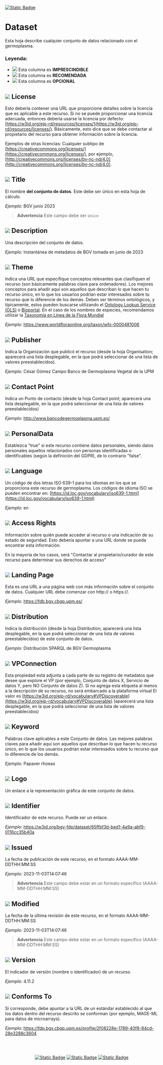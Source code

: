 [![Static Badge](https://img.shields.io/badge/lang-en-blue?style=plastic)](../En%20Documentation/Dataset.md)
# Dataset
Esta hoja describe cualquier conjunto de datos relacionado con el germoplasma.

### Leyenda:
- ![](https://placehold.jp/17/ff0000/000000/20x20.png?text=I) Esta columna es **IMPRESCINDIBLE**
- ![](https://placehold.jp/17/ea9999/000000/20x20.png?text=R) Esta columna es **RECOMENDADA**
- ![](https://placehold.jp/17/ffffff/000000/20x20.png?text=O) Esta columna es **OPCIONAL**


## ![](https://placehold.jp/17/ff0000/000000/20x20.png?text=I) License  
Esto debería contener una URL que proporcione detalles sobre la licencia que es aplicable a este recurso.
Si no se puede proporcionar una licencia adecuada, entonces debería usarse la licencia por defecto:
[https://w3id.org/ejp-rd/resources/licenses/](https://w3id.org/ejp-rd/resources/licenses/). Básicamente, esto dice que se debe contactar al propietario del recurso para obtener información sobre la licencia.

 Ejemplos de otras licencias: 
Cualquier subtipo de [https://creativecommons.org/licenses/](https://creativecommons.org/licenses/),
por ejemplo, [http://creativecommons.org/licenses/by-nc-nd/4.0](http://creativecommons.org/licenses/by-nc-nd/4.0).


## ![](https://placehold.jp/17/ff0000/000000/20x20.png?text=I) Title
El nombre **del conjunto de datos**. Este debe ser único en esta hoja de cálculo.

*Ejemplo:*
BGV junio 2023

> **Advertencia** Este campo debe ser `único`


## ![](https://placehold.jp/17/ff0000/000000/20x20.png?text=I) Description
Una descripción del conjunto de datos.

*Ejemplo:*
Instantánea de metadatos de BGV tomada en junio de 2023



## ![](https://placehold.jp/17/ff0000/000000/20x20.png?text=I) Theme
Indica una URL que especifique conceptos relevantes que clasifiquen el recurso (son básicamente palabras clave para ordenadores). Los mejores conceptos para añadir aquí son aquellos que describan lo que hacen tu recurso único, en lo que los usuarios podrían estar interesados sobre tu recurso que lo diferencie de los demás. Deben ser términos ontológicos, y típicamente, estos pueden buscarse
utilizando el [Ontology Lookup Service (OLS)](https://www.ebi.ac.uk/ols4/index)  o [Bioportal](https://bioportal.bioontology.org/). En el caso de los nombres de especies, recomendamos utilizar la [Taxonomía en Línea de la Flora Mundial](https://www.worldfloraonline.org/search?query=)

*Ejemplo:*
https://www.worldfloraonline.org/taxon/wfo-0000481006



## ![](https://placehold.jp/17/ff0000/000000/20x20.png?text=I) Publisher
Indica la Organización que publicó el recurso (desde la hoja Organisation; aparecerá una lista desplegable, en la que podrá seleccionar de una lista de valores preestablecidos).

*Ejemplo:*
César Gómez Campo Banco de Germoplasma Vegetal de la UPM


## ![](https://placehold.jp/17/ff0000/000000/20x20.png?text=I) Contact Point
Indica un Punto de contacto (desde la hoja Contact point; aparecerá una lista desplegable, en la que podrá seleccionar de una lista de valores preestablecidos)

*Ejemplo:*
http://www.bancodegermoplasma.upm.es/


## ![](https://placehold.jp/17/ff0000/000000/20x20.png?text=I) PersonalData
Establezca "true" si este recurso contiene datos personales, siendo datos personales aquellos relacionados con personas identificadas o identificables (según la definición del GDPR), de lo contrario "false".

## ![](https://placehold.jp/17/ff0000/000000/20x20.png?text=I) Language
Un código de dos letras ISO 639-1 para los idiomas en los que se proporciona este recurso de germoplasma.  Los códigos de idioma ISO se pueden encontrar en:
[https://id.loc.gov/vocabulary/iso639-1.html](https://id.loc.gov/vocabulary/iso639-1.html)

*Ejemplo:*
en





## ![](https://placehold.jp/17/ea9999/000000/20x20.png?text=R) Access Rights
Información sobre quién puede acceder al recurso o una indicación de su estado de seguridad.
Esto debería apuntar a una URL donde se pueda encontrar esta información. 

En la mayoría de los casos, será "Contactar al propietario/curador de este recurso para determinar sus derechos de acceso"


## ![](https://placehold.jp/17/ea9999/000000/20x20.png?text=R) Landing Page
Esta es una URL a una página web con más
información sobre el conjunto de datos. Cualquier URL
debe comenzar con http:// o https://.

*Ejemplo:*
https://fdb.bgv.cbgp.upm.es/

## ![](https://placehold.jp/17/ffffff/000000/20x20.png?text=O) Distribution

Indica la distribución (desde la hoja Distribution; aparecerá una lista desplegable, en la que podrá seleccionar de una lista de valores preestablecidos) de este conjunto de datos.

*Ejemplo:*
Distribución SPARQL de BGV Germoplasma


## ![](https://placehold.jp/17/ffffff/000000/20x20.png?text=O) VPConnection
Esta propiedad está adjunta a cada
parte de su registro de metadatos
que desee que explore el VP
(por ejemplo, Conjunto de datos X, Servicio de datos Y, pero
NO Conjunto de datos Z). Si no agrega
esta etiqueta al menos a la descripción de
su recurso, no será embarcado a la plataforma virtual
El valor es [https://w3id.org/ejp-rd/vocabulary#VPDiscoverable](https://w3id.org/ejp-rd/vocabulary#VPDiscoverable) (aparecerá una lista desplegable, en la que podrá seleccionar de una lista de valores preestablecidos)



## ![](https://placehold.jp/17/ffffff/000000/20x20.png?text=O) Keyword
Palabras clave aplicables a este Conjunto de datos. Las mejores palabras claves para añadir aquí son aquellos que describan lo que hacen tu recurso único, en lo que los usuarios podrían estar interesados sobre tu recurso que lo diferencie de los demás.


*Ejemplo:*
Papaver rhoeas


## ![](https://placehold.jp/17/ffffff/000000/20x20.png?text=O) Logo
Un enlace a la representación gráfica
de este conjunto de datos.



## ![](https://placehold.jp/17/ffffff/000000/20x20.png?text=O) Identifier
Identificador de este recurso. Puede ser
un enlace.

*Ejemplo:*
https://w3id.org/bgv-fdp/dataset/65ffbf3d-bed1-4a9a-abf9-0116cc35b40a



## ![](https://placehold.jp/17/ffffff/000000/20x20.png?text=O) Issued
La fecha de publicación de este recurso, en el formato AAAA-MM-DDTHH:MM:SS


*Ejemplo:*
2023-11-03T14:07:46

> **Advertencia** Este campo debe estar en un formato específico (AAAA-MM-DDTHH:MM:SS)

## ![](https://placehold.jp/17/ffffff/000000/20x20.png?text=O) Modified
La fecha de la última revisión de este recurso, en el formato AAAA-MM-DDTHH:MM:SS


*Ejemplo:*
2023-11-03T14:07:46

> **Advertencia** Este campo debe estar en un formato específico (AAAA-MM-DDTHH:MM:SS)



## ![](https://placehold.jp/17/ffffff/000000/20x20.png?text=O) Version
El indicador de versión (nombre o
identificador) de un recurso.

*Ejemplo:*
4.11.2



## ![](https://placehold.jp/17/ffffff/000000/20x20.png?text=O) Conforms To
Si corresponde, debe apuntar a la
URL de un estándar establecido al que
los datos dentro del
recurso descrito se conforman (por
ejemplo, MAGE-ML para datos de microarrays).

*Ejemplo:*
https://fdp.bgv.cbgp.upm.es/profile/2f08228e-1789-40f8-84cd-28e3288c3604


<br />
<br />

<div align="center">

<a href="">[![Static Badge](https://img.shields.io/badge/Hoja%20Anterior-ContactPoint-yellow?style=for-the-badge)](./ContactPoint.es.md)</a>
<a href="">[![Static Badge](https://img.shields.io/badge/Página%20Pricipal-README-blue?style=for-the-badge)](./README.es.md)</a>
<a href="">[![Static Badge](https://img.shields.io/badge/Próxima%20Hoja-Distribution-green?style=for-the-badge)](./Distribution.es.md)</a>

</div>
